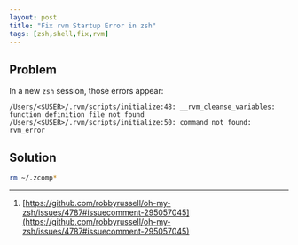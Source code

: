 ```yaml
---
layout: post
title: "Fix rvm Startup Error in zsh"
tags: [zsh,shell,fix,rvm]
---
```


## Problem
In a new `zsh` session, those errors appear:

```
/Users/<$USER>/.rvm/scripts/initialize:48: __rvm_cleanse_variables: function definition file not found
/Users/<$USER>/.rvm/scripts/initialize:50: command not found: rvm_error
```

## Solution
```bash
rm ~/.zcomp*
```

---
1. [https://github.com/robbyrussell/oh-my-zsh/issues/4787#issuecomment-295057045](https://github.com/robbyrussell/oh-my-zsh/issues/4787#issuecomment-295057045)
